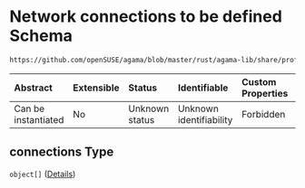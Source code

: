 # Network connections to be defined Schema

```txt
https://github.com/openSUSE/agama/blob/master/rust/agama-lib/share/profile.schema.json#/properties/network/properties/connections
```



| Abstract            | Extensible | Status         | Identifiable            | Custom Properties | Additional Properties | Access Restrictions | Defined In                                                          |
| :------------------ | :--------- | :------------- | :---------------------- | :---------------- | :-------------------- | :------------------ | :------------------------------------------------------------------ |
| Can be instantiated | No         | Unknown status | Unknown identifiability | Forbidden         | Allowed               | none                | [profile.schema.json\*](profile.schema.json "open original schema") |

## connections Type

`object[]` ([Details](profile-properties-network-settings-properties-network-connections-to-be-defined-items.md))
